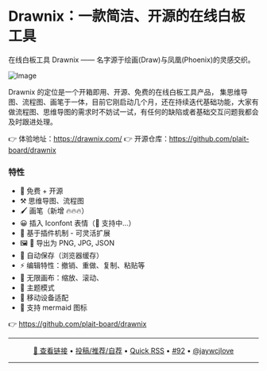 Drawnix：一款简洁、开源的在线白板工具
===

在线白板工具 Drawnix —— 名字源于绘画(Draw)与凤凰(Phoenix)的灵感交织。

![Image](https://github.com/user-attachments/assets/0b4bc716-5ee4-4289-8dc9-3449b5c96c3f)

Drawnix 的定位是一个开箱即用、开源、免费的在线白板工具产品， 集思维导图、流程图、画笔于一体，目前它刚启动几个月，还在持续迭代基础功能，大家有做流程图、思维导图的需求时不妨试一试，有任何的缺陷或者基础交互问题我都会及时跟进处理。


👉 体验地址：https://drawnix.com/
👉 开源仓库：https://github.com/plait-board/drawnix

### 特性

- 💯 免费 + 开源
- ⚒️ 思维导图、流程图
- 🖌 画笔（新增 🔥🔥🔥）
- 😀 插入 Iconfont 表情（🚧 支持中...）
- 🚀 基于插件机制 - 可灵活扩展
- 🖼️ 📃 导出为 PNG, JPG, JSON
- 💾 自动保存（浏览器缓存）
- ⚡ 编辑特性：撤销、重做、复制、粘贴等
- 🌌 无限画布：缩放、滚动、
- 🎨 主题模式
- 📱 移动设备适配
- 🎨 支持 mermaid 图标

👉 https://github.com/plait-board/drawnix

---

<p align="center">
<a href="https://github.com/plait-board/drawnix" target="_blank">🔗 查看链接</a> • 
<a href="https://github.com/jaywcjlove/quick-rss/issues/new/choose" target="_blank">投稿/推荐/自荐</a> • 
<a href="https://wangchujiang.com/quick-rss/feeds/index.html" target="_blank">Quick RSS</a> • 
<a href="https://github.com/jaywcjlove/quick-rss/issues/92" target="_blank">#92</a> • 
<a href="https://github.com/jaywcjlove" target="_blank">@jaywcjlove</a>
</p>

---
    